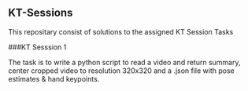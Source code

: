 ## KT-Sessions

This repositary consist of solutions to the assigned KT Session Tasks 

###KT Sesssion 1

The task is to write a python script to read a video and return summary, center cropped video to resolution 320x320 and a .json file with pose estimates & hand keypoints.

